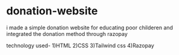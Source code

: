 # donation-website
i made a simple donation website for educating poor childeren
and integrated the donation method through razopay 

technology used- 1)HTML
2)CSS
3)Tailwind css
4)Razopay
            
